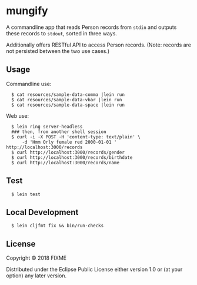 # mungify

A commandline app that reads Person records from `stdin`
and outputs these records to `stdout`, sorted in three ways.

Additionally offers RESTful API to access Person records.
(Note: records are not persisted between the two use cases.)

## Usage

Commandline use:
```
  $ cat resources/sample-data-comma |lein run
  $ cat resources/sample-data-vbar |lein run
  $ cat resources/sample-data-space |lein run
```

Web use:
```
  $ lein ring server-headless
  ### then, from another shell session
  $ curl -i -X POST -H 'content-type: text/plain' \
      -d 'Hmm Orly female red 2000-01-01 ' http://localhost:3000/records
  $ curl http://localhost:3000/records/gender
  $ curl http://localhost:3000/records/birthdate
  $ curl http://localhost:3000/records/name
```

## Test

```
  $ lein test
```

## Local Development

```
  $ lein cljfmt fix && bin/run-checks
```

## License

Copyright © 2018 FIXME

Distributed under the Eclipse Public License either version 1.0 or (at
your option) any later version.
